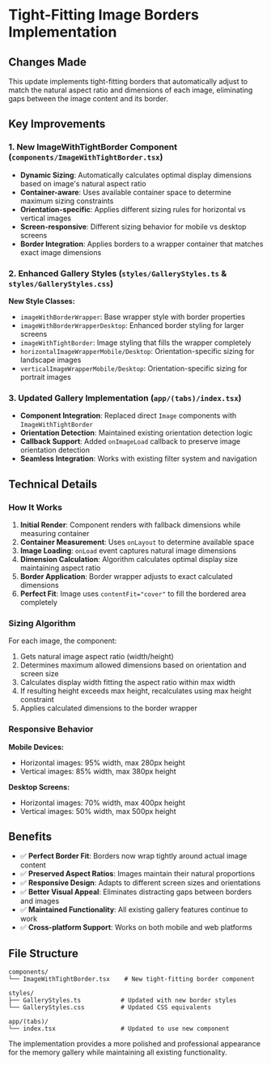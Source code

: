 # Tight-Fitting Image Borders Implementation

## Changes Made

This update implements tight-fitting borders that automatically adjust to match the natural aspect ratio and dimensions of each image, eliminating gaps between the image content and its border.

## Key Improvements

### 1. New ImageWithTightBorder Component (`components/ImageWithTightBorder.tsx`)

- **Dynamic Sizing**: Automatically calculates optimal display dimensions based on image's natural aspect ratio
- **Container-aware**: Uses available container space to determine maximum sizing constraints
- **Orientation-specific**: Applies different sizing rules for horizontal vs vertical images
- **Screen-responsive**: Different sizing behavior for mobile vs desktop screens
- **Border Integration**: Applies borders to a wrapper container that matches exact image dimensions

### 2. Enhanced Gallery Styles (`styles/GalleryStyles.ts` & `styles/GalleryStyles.css`)

**New Style Classes:**

- `imageWithBorderWrapper`: Base wrapper style with border properties
- `imageWithBorderWrapperDesktop`: Enhanced border styling for larger screens
- `imageWithTightBorder`: Image styling that fills the wrapper completely
- `horizontalImageWrapperMobile/Desktop`: Orientation-specific sizing for landscape images
- `verticalImageWrapperMobile/Desktop`: Orientation-specific sizing for portrait images

### 3. Updated Gallery Implementation (`app/(tabs)/index.tsx`)

- **Component Integration**: Replaced direct `Image` components with `ImageWithTightBorder`
- **Orientation Detection**: Maintained existing orientation detection logic
- **Callback Support**: Added `onImageLoad` callback to preserve image orientation detection
- **Seamless Integration**: Works with existing filter system and navigation

## Technical Details

### How It Works

1. **Initial Render**: Component renders with fallback dimensions while measuring container
2. **Container Measurement**: Uses `onLayout` to determine available space
3. **Image Loading**: `onLoad` event captures natural image dimensions
4. **Dimension Calculation**: Algorithm calculates optimal display size maintaining aspect ratio
5. **Border Application**: Border wrapper adjusts to exact calculated dimensions
6. **Perfect Fit**: Image uses `contentFit="cover"` to fill the bordered area completely

### Sizing Algorithm

For each image, the component:

1. Gets natural image aspect ratio (width/height)
2. Determines maximum allowed dimensions based on orientation and screen size
3. Calculates display width fitting the aspect ratio within max width
4. If resulting height exceeds max height, recalculates using max height constraint
5. Applies calculated dimensions to the border wrapper

### Responsive Behavior

**Mobile Devices:**

- Horizontal images: 95% width, max 280px height
- Vertical images: 85% width, max 380px height

**Desktop Screens:**

- Horizontal images: 70% width, max 400px height
- Vertical images: 50% width, max 500px height

## Benefits

- ✅ **Perfect Border Fit**: Borders now wrap tightly around actual image content
- ✅ **Preserved Aspect Ratios**: Images maintain their natural proportions
- ✅ **Responsive Design**: Adapts to different screen sizes and orientations
- ✅ **Better Visual Appeal**: Eliminates distracting gaps between borders and images
- ✅ **Maintained Functionality**: All existing gallery features continue to work
- ✅ **Cross-platform Support**: Works on both mobile and web platforms

## File Structure

```
components/
└── ImageWithTightBorder.tsx    # New tight-fitting border component

styles/
├── GalleryStyles.ts           # Updated with new border styles
└── GalleryStyles.css          # Updated CSS equivalents

app/(tabs)/
└── index.tsx                  # Updated to use new component
```

The implementation provides a more polished and professional appearance for the memory gallery while maintaining all existing functionality.
